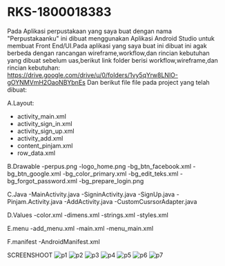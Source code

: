 # RKS-1800018383

Pada Aplikasi perpustakaan yang saya buat dengan nama "Perpustakaanku" ini dibuat menggunakan Aplikasi Android Studio untuk membuat Front End/UI.Pada aplikasi yang saya buat ini dibuat ini agak berbeda dengan rancangan wireframe,workflow,dan rincian kebutuhan yang dibuat sebelum uas,berikut link folder berisi workflow,wireframe,dan rincian kebutuhan:
https://drive.google.com/drive/u/0/folders/1vy5qYrw8LNlO-gOYNMVmH2OaoNBYbnEs
Dan berikut file file pada project yang telah dibuat:

A.Layout:
- activity_main.xml
- activity_sign_in.xml
- activity_sign_up.xml
- activity_add.xml
- content_pinjam.xml   
- row_data.xml

B.Drawable
-perpus.png
-logo_home.png
-bg_btn_facebook.xml
-bg_btn_google.xml
-bg_color_primary.xml
-bg_edit_teks.xml
-bg_forgot_password.xml
-bg_prepare_login.png


C.Java
-MainActivity.java
-SigninActivity.java
-SignUp.java
-Pinjam.Activity.java
-AddActivity.java
-CustomCusrsorAdapter.java

D.Values
-color.xml
-dimens.xml
-strings.xml
-styles.xml

E.menu
-add_menu.xml
-main.xml
-menu_main.xml

F.manifest
-AndroidManifest.xml


SCREENSHOOT
![p1](https://user-images.githubusercontent.com/48522670/106479646-223e7280-64dd-11eb-97aa-8945070ef138.png)
![p2](https://user-images.githubusercontent.com/48522670/106479653-24083600-64dd-11eb-8229-09412960d696.png)
![p3](https://user-images.githubusercontent.com/48522670/106479655-24a0cc80-64dd-11eb-8a1c-932f62f026c2.png)
![p4](https://user-images.githubusercontent.com/48522670/106479656-25396300-64dd-11eb-9f98-ea39f835e1fe.png)
![p5](https://user-images.githubusercontent.com/48522670/106479658-25d1f980-64dd-11eb-9bbb-bfe0f57a605e.png)
![p6](https://user-images.githubusercontent.com/48522670/106479661-266a9000-64dd-11eb-90bd-2ec60a88b85e.png)
![p7](https://user-images.githubusercontent.com/48522670/106479662-27032680-64dd-11eb-9a58-3783209d6838.png)






